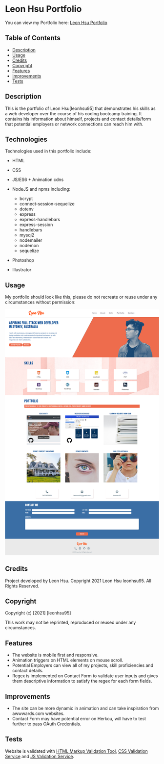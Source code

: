 # Leon Hsu Portfolio

You can view my Portfolio here: [Leon Hsu Portfolio](https://leonhsu95.herokuapp.com/)

## Table of Contents

- [Description](#description)
- [Usage](#usage)
- [Credits](#credits)
- [Copyright](#copyright)
- [Features](#features)
- [Improvements](#improvements)
- [Tests](#tests)


## Description

This is the portfolio of Leon Hsu[leonhsu95] that demonstrates his skills as a web developer over the course of his coding bootcamp training. 
It contains his information about himself, projects and contact details/form that potential employers or network connections can reach him with.


## Technologies

Technologies used in this portfolio include:
 * HTML
 * CSS
 * JS/ES6 + Animation cdns
 * NodeJS and npms including:
    * bcrypt
    * connect-session-sequelize
    * dotenv
    * express
    * express-handlebars
    * express-session
    * handlebars
    * mysql2
    * nodemailer
    * nodemon
    * sequelize

 * Photoshop
 * Illustrator


## Usage

My portfolio should look like this, please do not recreate or reuse under any circumstances without permission:

 ![Portfolio Screenshot](public/assets/screenshots/screenshot.png)

## Credits

Project developed by Leon Hsu. Copyright 2021 Leon Hsu leonhsu95. All Rights Reserved.

## Copyright

Copyright (c) [2021] [leonhsu95]

This work may not be reprinted, reproduced or reused under any circumstances.

## Features

- The website is mobile first and responsive.
- Animation triggers on HTML elements on mouse scroll.
- Potential Employers can view all of my projects, skill proficiencies and contact details.
- Regex is implemented on Contact Form to validate user inputs and gives them descriptive information to satisfy the regex for each form fields.

## Improvements
- The site can be more dynamic in animation and can take inspiration from awwwards.com websites.
- Contact Form may have potential error on Herkou, will have to test further to pass OAuth Credentials.

## Tests

Website is validated with [HTML Markup Validation Tool](https://validator.w3.org/), [CSS Validation Service](https://jigsaw.w3.org/css-validator/) and [JS Validation Service](https://jshint.com/).
